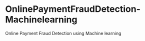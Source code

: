 # OnlinePaymentFraudDetection-Machinelearning
Online Payment Fraud Detection using Machine learning
